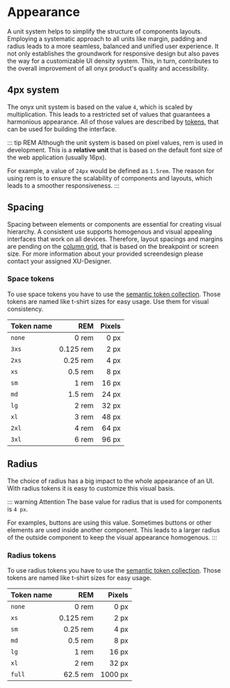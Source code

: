 # Appearance

A unit system helps to simplify the structure of components layouts. Employing a systematic approach to all units like margin, padding and radius leads to a more seamless, balanced and unified user experience. It not only establishes the groundwork for responsive design but also paves the way for a customizable UI density system. This, in turn, contributes to the overall improvement of all onyx product's quality and accessibility.

## 4px system

The onyx unit system is based on the value `4`, which is scaled by multiplication. This leads to a restricted set of values that guarantees a harmonious appearance. All of those values are described by [tokens](/tokens/), that can be used for building the interface.

::: tip REM
Although the unit system is based on pixel values, rem is used in development.
This is a **relative unit** that is based on the default font size of the web application (usually 16px).

For example, a value of `24px` would be defined as `1.5rem`.
The reason for using rem is to ensure the scalability of components and layouts, which leads to a smoother responsiveness.
:::

## Spacing

Spacing between elements or components are essential for creating visual hierarchy. A consistent use supports homogenous and visual appealing interfaces that work on all devices. Therefore, layout spacings and margins are pending on the [column grid](/basics/breakpoints_grid), that is based on the breakpoint or screen size.
For more information about your provided screendesign please contact your assigned XU-Designer.

### Space tokens

To use space tokens you have to use the [semantic token collection](/tokens/).
Those tokens are named like t-shirt sizes for easy usage. Use them for visual consistency.

| Token name |       REM | Pixels |
| ---------- | --------: | -----: |
| `none`     |     0 rem |   0 px |
| `3xs`      | 0.125 rem |   2 px |
| `2xs`      |  0.25 rem |   4 px |
| `xs`       |   0.5 rem |   8 px |
| `sm`       |     1 rem |  16 px |
| `md`       |   1.5 rem |  24 px |
| `lg`       |     2 rem |  32 px |
| `xl`       |     3 rem |  48 px |
| `2xl`      |     4 rem |  64 px |
| `3xl`      |     6 rem |  96 px |

## Radius

The choice of radius has a big impact to the whole appearance of an UI. With radius tokens it is easy to customize this visual basis.

::: warning Attention
The base value for radius that is used for components is `4 px`.

For examples, buttons are using this value. Sometimes buttons or other elements are used inside another component. This leads to a larger radius of the outside component to keep the visual appearance homogenous.
:::

### Radius tokens

To use radius tokens you have to use the [semantic token collection](/tokens/).
Those tokens are named like t-shirt sizes for easy usage.

| Token name |       REM |  Pixels |
| ---------- | --------: | ------: |
| `none`     |     0 rem |    0 px |
| `xs`       | 0.125 rem |    2 px |
| `sm`       |  0.25 rem |    4 px |
| `md`       |   0.5 rem |    8 px |
| `lg`       |     1 rem |   16 px |
| `xl`       |     2 rem |   32 px |
| `full`     |  62.5 rem | 1000 px |
